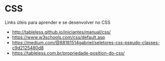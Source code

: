 # CSS

Links úteis para aprender e se desenvolver no CSS

* http://tableless.github.io/iniciantes/manual/css/
* https://www.w3schools.com/css/default.asp
* https://medium.com/@88181514gabriel/seletores-css-pseudo-classes-c9d2125480d8
* https://tableless.com.br/propriedade-position-do-css/
